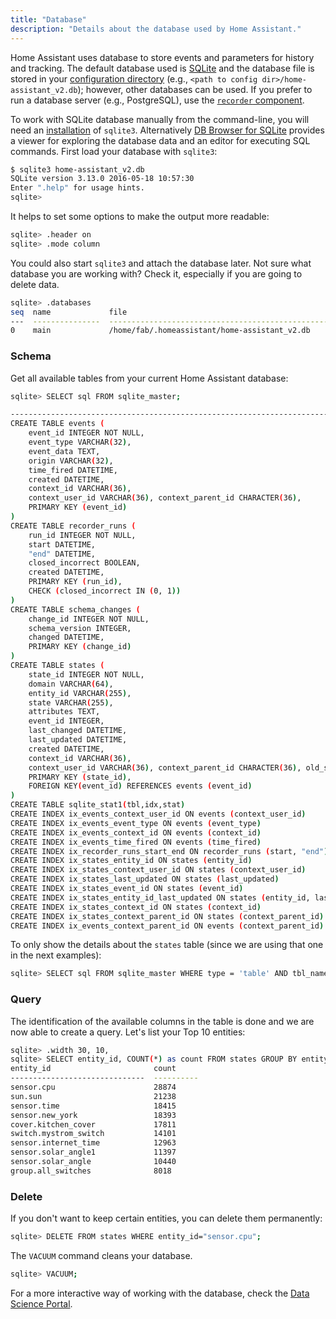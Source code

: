 ```yaml
---
title: "Database"
description: "Details about the database used by Home Assistant."
---
```


Home Assistant uses database to store events and parameters for history and tracking. The default database used is [SQLite](https://www.sqlite.org/) and the database file is stored in your [configuration directory](/getting-started/configuration/) (e.g., `<path to config dir>/home-assistant_v2.db`); however, other databases can be used. If you prefer to run a database server (e.g.,  PostgreSQL), use the [`recorder` component](/integrations/recorder/).

To work with SQLite database manually from the command-line, you will need an [installation](http://www.sqlitetutorial.net/download-install-sqlite/) of `sqlite3`. Alternatively [DB Browser for SQLite](http://sqlitebrowser.org/) provides a viewer for exploring the database data and an editor for executing SQL commands.
First load your database with `sqlite3`:

```bash
$ sqlite3 home-assistant_v2.db
SQLite version 3.13.0 2016-05-18 10:57:30
Enter ".help" for usage hints.
sqlite>
```

It helps to set some options to make the output more readable:

```bash
sqlite> .header on
sqlite> .mode column
```

You could also start `sqlite3` and attach the database later. Not sure what database you are working with? Check it, especially if you are going to delete data.

```bash
sqlite> .databases
seq  name             file
---  ---------------  ----------------------------------------------------------
0    main             /home/fab/.homeassistant/home-assistant_v2.db
```

### Schema

Get all available tables from your current Home Assistant database:

```bash
sqlite> SELECT sql FROM sqlite_master;

-------------------------------------------------------------------------------------
CREATE TABLE events (
	event_id INTEGER NOT NULL, 
	event_type VARCHAR(32), 
	event_data TEXT, 
	origin VARCHAR(32), 
	time_fired DATETIME, 
	created DATETIME, 
	context_id VARCHAR(36), 
	context_user_id VARCHAR(36), context_parent_id CHARACTER(36), 
	PRIMARY KEY (event_id)
)
CREATE TABLE recorder_runs (
	run_id INTEGER NOT NULL, 
	start DATETIME, 
	"end" DATETIME, 
	closed_incorrect BOOLEAN, 
	created DATETIME, 
	PRIMARY KEY (run_id), 
	CHECK (closed_incorrect IN (0, 1))
)
CREATE TABLE schema_changes (
	change_id INTEGER NOT NULL, 
	schema_version INTEGER, 
	changed DATETIME, 
	PRIMARY KEY (change_id)
)
CREATE TABLE states (
	state_id INTEGER NOT NULL, 
	domain VARCHAR(64), 
	entity_id VARCHAR(255), 
	state VARCHAR(255), 
	attributes TEXT, 
	event_id INTEGER, 
	last_changed DATETIME, 
	last_updated DATETIME, 
	created DATETIME, 
	context_id VARCHAR(36), 
	context_user_id VARCHAR(36), context_parent_id CHARACTER(36), old_state_id INTEGER, 
	PRIMARY KEY (state_id), 
	FOREIGN KEY(event_id) REFERENCES events (event_id)
)
CREATE TABLE sqlite_stat1(tbl,idx,stat)
CREATE INDEX ix_events_context_user_id ON events (context_user_id)
CREATE INDEX ix_events_event_type ON events (event_type)
CREATE INDEX ix_events_context_id ON events (context_id)
CREATE INDEX ix_events_time_fired ON events (time_fired)
CREATE INDEX ix_recorder_runs_start_end ON recorder_runs (start, "end")
CREATE INDEX ix_states_entity_id ON states (entity_id)
CREATE INDEX ix_states_context_user_id ON states (context_user_id)
CREATE INDEX ix_states_last_updated ON states (last_updated)
CREATE INDEX ix_states_event_id ON states (event_id)
CREATE INDEX ix_states_entity_id_last_updated ON states (entity_id, last_updated)
CREATE INDEX ix_states_context_id ON states (context_id)
CREATE INDEX ix_states_context_parent_id ON states (context_parent_id)
CREATE INDEX ix_events_context_parent_id ON events (context_parent_id)
```

To only show the details about the `states` table (since we are using that one in the next examples):

```bash
sqlite> SELECT sql FROM sqlite_master WHERE type = 'table' AND tbl_name = 'states';
```

### Query

The identification of the available columns in the table is done and we are now able to create a query. Let's list your Top 10 entities:

```bash
sqlite> .width 30, 10,
sqlite> SELECT entity_id, COUNT(*) as count FROM states GROUP BY entity_id ORDER BY count DESC LIMIT 10;
entity_id                       count
------------------------------  ----------
sensor.cpu                      28874
sun.sun                         21238
sensor.time                     18415
sensor.new_york                 18393
cover.kitchen_cover             17811
switch.mystrom_switch           14101
sensor.internet_time            12963
sensor.solar_angle1             11397
sensor.solar_angle              10440
group.all_switches              8018
```

### Delete

If you don't want to keep certain entities, you can delete them permanently:

```bash
sqlite> DELETE FROM states WHERE entity_id="sensor.cpu";
```

The `VACUUM` command cleans your database.

```bash
sqlite> VACUUM;
```

For a more interactive way of working with the database, check the [Data Science Portal](https://data.home-assistant.io/).
